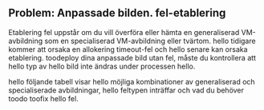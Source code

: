 ## <a name="issue-custom-image-provisioning-errors"></a>Problem: Anpassade bilden. fel-etablering
Etablering fel uppstår om du vill överföra eller hämta en generaliserad VM-avbildning som en specialiserad VM-avbildning eller tvärtom. hello tidigare kommer att orsaka en allokering timeout-fel och hello senare kan orsaka etablering. toodeploy dina anpassade bild utan fel, måste du kontrollera att hello typ av hello bild inte ändras under processen hello.

hello följande tabell visar hello möjliga kombinationer av generaliserad och specialiserade avbildningar, hello feltypen inträffar och vad du behöver toodo toofix hello fel.

